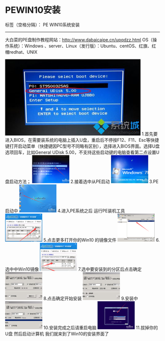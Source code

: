 ﻿# PEWIN10安装

标签（空格分隔）： PE WIN10系统安装

---

大白菜的PE盘制作教程网站：http://www.dabaicaipe.cn/upqdzz.html
OS（操作系统）：Windows 、server、Linux（发行版）：Ubuntu、centOS、红旗、红帽redhat、UNIX

![avatar](1.png)
1.首先要进入BIOS，在需要装系统的电脑上插入U盘，重启后不停按F12、F11、Esc等快捷键打开启动菜单（快捷键因PC型号不同略有区别），选择进入BIOS界面。选择U盘选项回车，比如General UDisk 5.00，不支持这些启动键的电脑查看第二点设置U盘启动方法；
![avatar](3.png)
2.接着选中从PE启动
![avatar](4.png)
3.PE启动中
![avatar](5.png)
4.进入PE系统之后
运行PE装机工具
![avatar](6.png)
5.点击更多打开你的Win10 的镜像文件
![avatar](7.png)
6.选中中Win10镜像
![avatar](8.png)
7.选中要安装到的分区后点击确定
![avatar](9.png)
8.点击确定开始安装
![avatar](10.png)
9.安装中
![avatar](11.png)
10.安装完成之后请重启电脑
![avatar](12.png)
11.拔掉你的U盘
然后启动计算机
我们就来到了Win10的安装界面了

